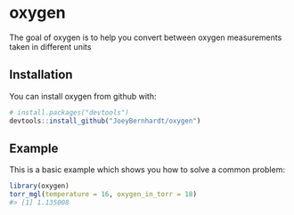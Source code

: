 
<!-- README.md is generated from README.Rmd. Please edit that file -->
oxygen
======

The goal of oxygen is to help you convert between oxygen measurements taken in different units

Installation
------------

You can install oxygen from github with:

``` r
# install.packages("devtools")
devtools::install_github("JoeyBernhardt/oxygen")
```

Example
-------

This is a basic example which shows you how to solve a common problem:

``` r
library(oxygen)
torr_mgl(temperature = 16, oxygen_in_torr = 18)
#> [1] 1.135008
```
